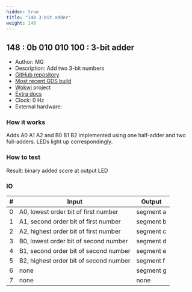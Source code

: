 ```yaml
---
hidden: true
title: "148 3-bit adder"
weight: 149
---
```


## 148 : 0b 010 010 100 : 3-bit adder

* Author: MG
* Description: Add two 3-bit numbers
* [GitHub repository](https://github.com/cmu-stuco-98154/f22-tt02-mgee3)
* [Most recent GDS build](https://github.com/cmu-stuco-98154/f22-tt02-mgee3/actions/runs/3600164397)
* [Wokwi](https://wokwi.com/projects/349803790984020562) project
* [Extra docs]()
* Clock: 0 Hz
* External hardware: 



### How it works

Adds A0 A1 A2 and B0 B1 B2 implemented using one half-adder and two full-adders. LEDs light up correspondingly.

### How to test

Result: binary added score at output LED

### IO

| # | Input        | Output       |
|---|--------------|--------------|
| 0 | A0, lowest order bit of first number  | segment a |
| 1 | A1, second order bit of first number  | segment b |
| 2 | A2, highest order bit of first number  | segment c |
| 3 | B0, lowest order bit of second number  | segment d |
| 4 | B1, second order bit of second number  | segment e |
| 5 | B2, highest order bit of second number  | segment f |
| 6 | none  | segment g |
| 7 | none  | none |
